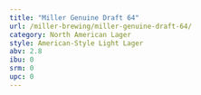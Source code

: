 ```yaml
---
title: "Miller Genuine Draft 64"
url: /miller-brewing/miller-genuine-draft-64/
category: North American Lager
style: American-Style Light Lager
abv: 2.8
ibu: 0
srm: 0
upc: 0
---
```


